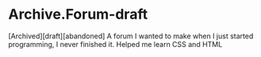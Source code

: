 # Archive.Forum-draft
[Archived][draft][abandoned] A forum I wanted to make when I just started programming, I never finished it. Helped me learn CSS and HTML
